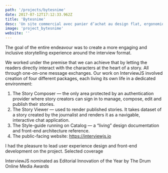 ```yaml
---
path: '/projects/bytesnime'
date: 2017-07-12T17:12:33.962Z
title: 'Bytesnime'
desc: 'Un site commercial avec panier d’achat au design flat, ergonomique et simple d’utilisation.'
image: 'project_bytesnime'
website: ''
---
```


The goal of the entire endeavour was to create a more engaging and inclusive storytelling experience around the interview format.

We worked under the premise that we can achieve that by letting the readers directly interact with the characters at the heart of a story. All through one-on-one message exchanges. Our work on InterviewJS involved creation of four different packages, each living its own life in a dedicated environment:

1. The Story Composer — the only area protected by an authentication provider where story creators can sign in to manage, compose, edit and publish their stories.
2. The Story Viewer — used to render published stories. It takes dataset of a story created by the journalist and renders it as a navigable, interactive chat application.
3. The Style-guide running on Catalog — a “living” design documentation and front-end architecture reference.
4. The public-facing website: https://interviewjs.io

I had the pleasure to lead user experience design and front-end development on the project.
Selected coverage

InterviewJS nominated as Editorial Innovation of the Year by The Drum Online Media Awards
